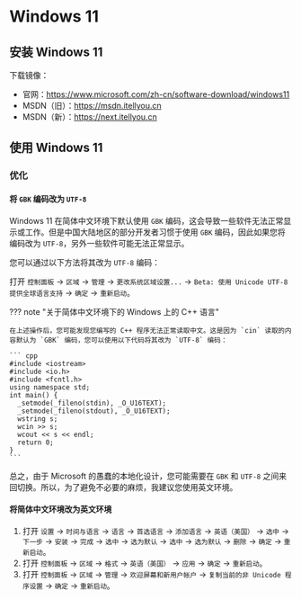 # Windows 11

## 安装 Windows 11

下载镜像：

- 官网：https://www.microsoft.com/zh-cn/software-download/windows11
- MSDN（旧）：https://msdn.itellyou.cn
- MSDN（新）：https://next.itellyou.cn

## 使用 Windows 11

### 优化

#### 将 `GBK` 编码改为 `UTF-8`

Windows 11 在简体中文环境下默认使用 `GBK` 编码，这会导致一些软件无法正常显示或工作。但是中国大陆地区的部分开发者习惯于使用 `GBK` 编码，因此如果您将编码改为 `UTF-8`，另外一些软件可能无法正常显示。

您可以通过以下方法将其改为 `UTF-8` 编码：

打开 `控制面板` → `区域` → `管理` → `更改系统区域设置...` → `Beta: 使用 Unicode UTF-8 提供全球语言支持` → `确定` → `重新启动`。

??? note "关于简体中文环境下的 Windows 上的 C++ 语言"

    在上述操作后，您可能发现您编写的 C++ 程序无法正常读取中文。这是因为 `cin` 读取的内容默认为 `GBK` 编码，您可以使用以下代码将其改为 `UTF-8` 编码：

    ``` cpp
    #include <iostream>
    #include <io.h>
    #include <fcntl.h>
    using namespace std;
    int main() {
      _setmode(_fileno(stdin), _O_U16TEXT);
      _setmode(_fileno(stdout), _O_U16TEXT);
      wstring s;
      wcin >> s;
      wcout << s << endl;
      return 0;
    }
    ```

总之，由于 Microsoft 的愚蠢的本地化设计，您可能需要在 `GBK` 和 `UTF-8` 之间来回切换。所以，为了避免不必要的麻烦，我建议您使用英文环境。

#### 将简体中文环境改为英文环境

1. 打开 `设置` → `时间与语言` → `语言` → `首选语言` → `添加语言` → `英语（美国）` → `选中` → `下一步` → `安装` → `完成` → `选中` → `选为默认` → `选中` → `选为默认` → `删除` → `确定` → `重新启动`。
2. 打开 `控制面板` → `区域` → `格式` → `英语（美国）` → `应用` → `确定` → `重新启动`。
3. 打开 `控制面板` → `区域` → `管理` → `欢迎屏幕和新用户帐户` → `复制当前的非 Unicode 程序设置` → `确定` → `重新启动`。